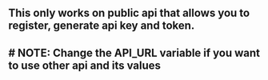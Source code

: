 <h2 align="left">This only works on public api that allows you to register, generate api key and token.<h2>
# NOTE: 
  Change the API_URL variable if you want to use other api and its values
